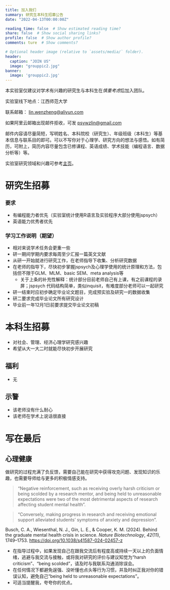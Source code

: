 ```yaml
---
title: 加入我们
summary: 研究生本科生招募公告
date: "2022-04-13T00:00:00Z"

reading_time: false  # Show estimated reading time?
share: false  # Show social sharing links?
profile: false  # Show author profile?
comments: ture  # Show comments?

# Optional header image (relative to `assets/media/` folder).
header:
  caption: "JOIN US"
  image: "grouppic2.jpg"
banner:
  image: 'grouppic2.jpg'
---
```


本实验室仅建议对学术有兴趣的研究生与本科生在*慎重考虑*后加入团队。



实验室线下地点：江西师范大学

联系邮箱： [lin.wenzheng@aliyun.com](lin.wenzheng@aliyun.com)

如果阿里云邮箱出现邮件拒收，可发 [psywzlin@gmail.com](psywzlin@gmail.com)

邮件内容请尽量简短，写明姓名、本科院校（研究生）、年级班级（本科生）等基本信息与联系目的即可。可以不写你对于心理学、研究方向的想法与感悟。如有简历，可附上，简历内容尽量包含已修课程、英语成绩、学术技能（编程语言、数据分析等）等。

实验室研究领域和兴趣可参考[主页](https://www.linwz.com/#about)。

# 研究生招募
### 要求
- 有编程能力者优先（实验室统计使用R语言及实验程序大部分使用jspsych）
- 英语能力优秀者优先
### 学习工作说明（期望）
- 相对来说学术任务会更重一些
- 研一期间学期内要求每周至少汇报一篇英文文献
- 从研一开始就进行研究工作，在老师指导下收集、分析研究数据
- 在老师的指导下，尽快初步掌握jspsych及心理学使用的统计原理和方法，包括但不限于GLM、MLM、basic SEM、meta analysis等
  - 关于上条的补充性解释：统计部分目前老师自己有上课，有之前课程的录屏；jspsych 代码结构简单，类似inquisit，有难度部分老师可以一起研究
- 研一结束时应初步确定毕业论文题目，完成预实验及研究一的数据收集
- 研二要求完成毕业论文所有研究设计
- 毕业前一年12月1日前要求提交毕业论文初稿
# 本科生招募
- 对社会、管理、经济心理学研究感兴趣
- 希望从大一大二时就能尽快初步开展研究
## 福利
- 无
## 示警
- 该老师没有什么耐心
- 该老师在学术上说话很直接

# 写在最后
## 心理健康

做研究的过程充满了负反馈，需要自己能在研究中获得攻克问题、发现知识的乐趣，也需要导师给与更多的积极情感支持。

> “Negative reinforcement, such as receiving overly harsh criticism or being scolded by a research mentor, and being held to unreasonable expectations were two of the most detrimental aspects of research affecting student mental health”.

> “Conversely, making progress in research and receiving emotional support alleviated students’ symptoms of anxiety and depression”.

Busch, C. A., Wiesenthal, N. J., Gin, L. E., & Cooper, K. M. (2024). Behind the graduate mental health crisis in science. *Nature Biotechnology*, *42*(11), 1749–1753. https://doi.org/10.1038/s41587-024-02457-z

- 在指导过程中，如果发现自己在跟我交流后有程度高或持续一天以上的负面情绪，逃避与我交流与接触，或将我对研究的评价与建议知觉为“harsh criticism”、“being scolded”，请及时与我联系沟通消除误会。
- 在任何情况下都避免逞强、没听懂也点头等行为习惯，并及时纠正我对你的错误认知，避免自己“being held to unreasonable expectations”。
- 可适当提醒我，夸夸你的优点。
